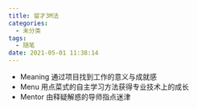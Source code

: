 ```yaml
---
title: 留才3M法
categories:
  - 未分类
tags:
  - 随笔
date: 2021-05-01 11:38:14
---
```


- Meaning 通过项目找到工作的意义与成就感
- Menu 用点菜式的自主学习方法获得专业技术上的成长
- Mentor 由释疑解惑的导师指点迷津
<!--more-->